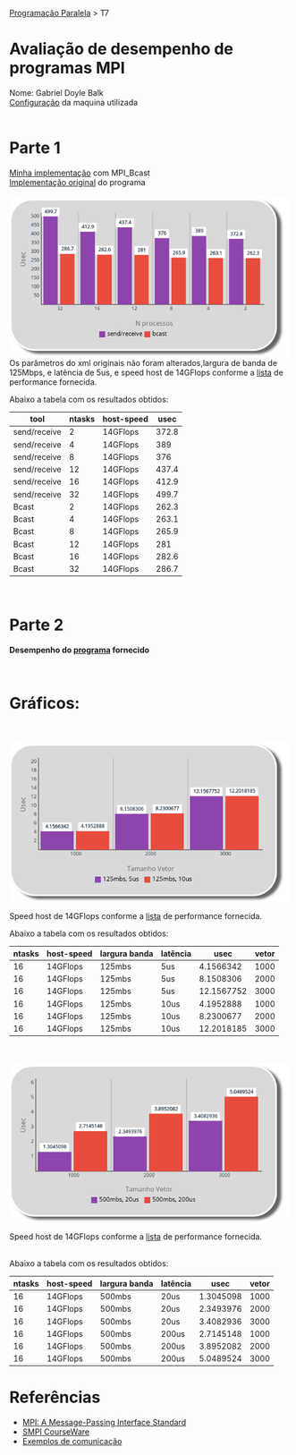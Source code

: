 [Programação Paralela](https://github.com/AndreaInfUFSM/elc139-2019a) > T7

# Avaliação de desempenho de programas MPI

Nome: Gabriel Doyle Balk
<br/>
[Configuração](https://github.com/doyleSM/elc139-2019a/blob/master/trabalhos/t2/specs.txt) da maquina utilizada </br>
</br>

# Parte 1

[Minha implementação](sr_meu_bcast.c) com MPI_Bcast
<br/>
[Implementação original](sr_bcast.c) do programa
</br>
</br>
<img src="./graficos/1.png" width="500">
</br>
Os parâmetros do xml originais não foram alterados,largura de banda de 125Mbps, e latência de 5us, e speed host de 14GFlops conforme a [lista](https://setiathome.berkeley.edu/cpu_list.php) de performance fornecida.

Abaixo a tabela com os resultados obtidos:

| tool         | ntasks | host-speed | usec  |
| ------------ | ------ | ---------- | ----- |
| send/receive | 2      | 14GFlops   | 372.8 |
| send/receive | 4      | 14GFlops   | 389   |
| send/receive | 8      | 14GFlops   | 376   |
| send/receive | 12     | 14GFlops   | 437.4 |
| send/receive | 16     | 14GFlops   | 412.9 |
| send/receive | 32     | 14GFlops   | 499.7 |
| Bcast        | 2      | 14GFlops   | 262.3 |
| Bcast        | 4      | 14GFlops   | 263.1 |
| Bcast        | 8      | 14GFlops   | 265.9 |
| Bcast        | 12     | 14GFlops   | 281   |
| Bcast        | 16     | 14GFlops   | 282.6 |
| Bcast        | 32     | 14GFlops   | 286.7 |

<br/>

# Parte 2

**Desempenho do [programa](avg.c) fornecido**

<br/>

# Gráficos:

<br/>
<br/>

<img src="./graficos/2.png" width="500">
<br/>

Speed host de 14GFlops conforme a [lista](https://setiathome.berkeley.edu/cpu_list.php) de performance fornecida.

Abaixo a tabela com os resultados obtidos:

| ntasks | host-speed | largura banda | latência | usec       | vetor |
| ------ | ---------- | ------------- | -------- | ---------- | ----- |
| 16     | 14GFlops   | 125mbs        | 5us      | 4.1566342  | 1000  |
| 16     | 14GFlops   | 125mbs        | 5us      | 8.1508306  | 2000  |
| 16     | 14GFlops   | 125mbs        | 5us      | 12.1567752 | 3000  |
| 16     | 14GFlops   | 125mbs        | 10us     | 4.1952888  | 1000  |
| 16     | 14GFlops   | 125mbs        | 10us     | 8.2300677  | 2000  |
| 16     | 14GFlops   | 125mbs        | 10us     | 12.2018185 | 3000  |

<br/>
<br/>
<img src="./graficos/3.png" width="500">
<br/>

Speed host de 14GFlops conforme a [lista](https://setiathome.berkeley.edu/cpu_list.php) de performance fornecida.

<br/>
Abaixo a tabela com os resultados obtidos:

| ntasks | host-speed | largura banda | latência | usec      | vetor |
| ------ | ---------- | ------------- | -------- | --------- | ----- |
| 16     | 14GFlops   | 500mbs        | 20us     | 1.3045098 | 1000  |
| 16     | 14GFlops   | 500mbs        | 20us     | 2.3493976 | 2000  |
| 16     | 14GFlops   | 500mbs        | 20us     | 3.4082936 | 3000  |
| 16     | 14GFlops   | 500mbs        | 200us    | 2.7145148 | 1000  |
| 16     | 14GFlops   | 500mbs        | 200us    | 3.8952082 | 2000  |
| 16     | 14GFlops   | 500mbs        | 200us    | 5.0489524 | 3000  |

# Referências

- [MPI: A Message-Passing Interface Standard](https://www.mpi-forum.org/docs/mpi-3.1/mpi31-report.pdf)
- [SMPI CourseWare](https://simgrid.github.io/SMPI_CourseWare/)
- [Exemplos de comunicação](exemplos/)
